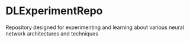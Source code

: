 # DLExperimentRepo
 Repository designed for experimenting and learning about various neural network architectures and techniques
